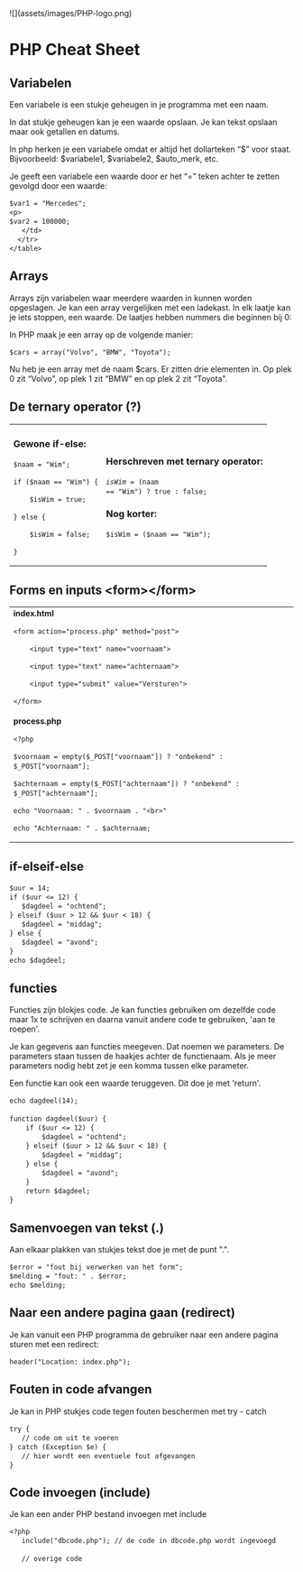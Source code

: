 <div class="sdcs-header" markdown>
  ![](assets/images/PHP-logo.png)
</div>

# PHP Cheat Sheet


## Variabelen


Een variabele is een stukje geheugen in je programma met een naam. 

In dat stukje geheugen kan je een waarde opslaan. Je kan tekst opslaan maar ook getallen en datums. 

In php herken je een variabele omdat er altijd het dollarteken “$” voor staat. Bijvoorbeeld: $variabele1, $variabele2, $auto_merk, etc.

Je geeft een variabele een waarde door er het “=” teken achter te zetten gevolgd door een waarde:

```
$var1 = "Mercedes";
<p>
$var2 = 100000;
   </td>
  </tr>
</table>
```


## Arrays


Arrays zijn variabelen waar meerdere waarden in kunnen worden opgeslagen. Je kan een array vergelijken met een ladekast. In elk laatje kan je iets stoppen, een waarde. De laatjes hebben nummers die beginnen bij 0:

In PHP maak je een array op de volgende manier:

```
$cars = array("Volvo", "BMW", "Toyota");
```

Nu heb je een array met de naam $cars. Er zitten drie elementen in. Op plek 0 zit “Volvo”, op plek 1 zit “BMW” en op plek 2 zit “Toyota”.


## De ternary operator (?)


<table>
  <tr>
   <td>
<h3>Gewone if-else:</h3>

<code>$naam = "Wim";</code>
<p>
<code>if ($naam == "Wim") {</code>
<p>
<code>    $isWim = true;</code>
<p>
<code>} else {</code>
<p>
<code>    $isWim = false;</code>
<p>
<code>}</code>
   </td>
   <td>
<h3>Herschreven met ternary operator:</h3>

<code>$isWim = ($naam == "Wim") ? true : false;</code>
<h3>Nog korter:</h3>


<p>
<code>$isWim = ($naam == "Wim");</code>
   </td>
  </tr>
</table>



## Forms en inputs &lt;form>&lt;/form>


<table>
  <tr>
   <td><strong>index.html</strong>
<p>
<code>&lt;form action="process.php" method="post"></code>
<p>
<code>    &lt;input type="text" name="voornaam"></code>
<p>
<code>    &lt;input type="text" name="achternaam"></code>
<p>
<code>    &lt;input type="submit" value="Versturen"></code>
<p>
<code>&lt;/form></code>
   </td>
  </tr>
  <tr>
   <td><strong>process.php</strong>
<p>
<code>&lt;?php</code>
<p>
<code>$voornaam = empty($_POST["voornaam"]) ? "onbekend" : $_POST["voornaam"];</code>
<p>
<code>$achternaam = empty($_POST["achternaam"]) ? "onbekend" : $_POST["achternaam"];</code>
<p>
<code>echo "Voornaam: " . $voornaam . "&lt;br>"</code>
<p>
<code>echo "Achternaam: " . $achternaam;</code>
   </td>
  </tr>
</table>


## if-elseif-else


```
$uur = 14;
if ($uur <= 12) {
   $dagdeel = "ochtend";
} elseif ($uur > 12 && $uur < 18) {
   $dagdeel = "middag";
} else {
   $dagdeel = "avond";
}
echo $dagdeel;

```


## functies

Functies zijn blokjes code. Je kan functies gebruiken om dezelfde code maar 1x te schrijven en daarna vanuit andere code te gebruiken, 'aan te roepen'.

Je kan gegevens aan functies meegeven. Dat noemen we parameters. De parameters staan tussen de haakjes achter de functienaam. Als je meer parameters nodig hebt zet je een komma tussen elke parameter.

Een functie kan ook een waarde teruggeven. Dit doe je met 'return'.
```
echo dagdeel(14);

function dagdeel($uur) {
    if ($uur <= 12) {
        $dagdeel = "ochtend";
    } elseif ($uur > 12 && $uur < 18) {
        $dagdeel = "middag";
    } else {
        $dagdeel = "avond";
    }
    return $dagdeel;
}
```



## Samenvoegen van tekst (.)
Aan elkaar plakken van stukjes tekst doe je met de punt ".".
```
$error = "fout bij verwerken van het form";
$melding = "fout: " . $error;
echo $melding;
```

## Naar een andere pagina gaan (redirect)

Je kan vanuit een PHP programma de gebruiker naar een andere pagina sturen met een redirect:
```
header("Location: index.php");
```

## Fouten in code afvangen

Je kan in PHP stukjes code tegen fouten beschermen met try - catch

```
try {
   // code om uit te voeren
} catch (Exception $e) {
   // hier wordt een eventuele fout afgevangen
}
```

## Code invoegen (include)

Je kan een ander PHP bestand invoegen met include

```
<?php 
   include("dbcode.php"); // de code in dbcode.php wordt ingevoegd

   // overige code
```
